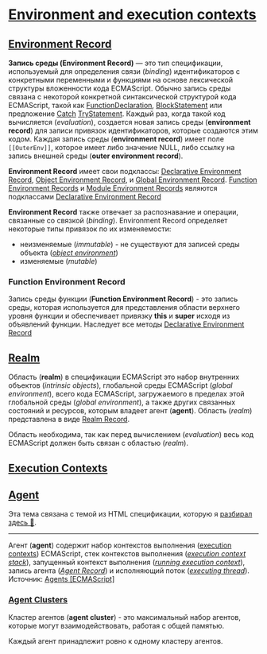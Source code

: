 # [Environment and execution contexts](https://tc39.es/ecma262/multipage/executable-code-and-execution-contexts.html#sec-executable-code-and-execution-contexts)

## [Environment Record](https://tc39.es/ecma262/multipage/executable-code-and-execution-contexts.html#)

**Запись среды (Environment Record)** — это тип спецификации, используемый для определения связи (*binding*) идентификаторов с конкретными переменными и функциями на основе лексической структуры вложенности кода ECMAScript. Обычно запись среды связана с некоторой конкретной синтаксической структурой кода ECMAScript, такой как [FunctionDeclaration](https://tc39.es/ecma262/multipage/ecmascript-language-functions-and-classes.html#prod-FunctionDeclaration), [BlockStatement](https://tc39.es/ecma262/multipage/ecmascript-language-statements-and-declarations.html#prod-BlockStatement) или предложение [Catch](https://tc39.es/ecma262/multipage/ecmascript-language-statements-and-declarations.html#prod-Catch) [TryStatement](https://tc39.es/ecma262/multipage/ecmascript-language-statements-and-declarations.html#prod-TryStatement). Каждый раз, когда такой код вычисляется (*evaluation*), создается новая запись среды (**environment record**) для записи привязок идентификаторов, которые создаются этим кодом. Каждая запись среды (**environment record**) имеет поле `[[OuterEnv]]`, которое имеет либо значение NULL, либо ссылку на запись внешней среды (**outer environment record**).

**Environment Record** имеет свои подклассы: [Declarative Environment Record](https://tc39.es/ecma262/multipage/executable-code-and-execution-contexts.html#sec-declarative-environment-records), [Object Environment Record](https://tc39.es/ecma262/multipage/executable-code-and-execution-contexts.html#sec-object-environment-records), и [Global Environment Record](https://tc39.es/ecma262/multipage/executable-code-and-execution-contexts.html#sec-global-environment-records). [Function Environment Records](https://tc39.es/ecma262/multipage/executable-code-and-execution-contexts.html#sec-function-environment-records) и [Module Environment Records](https://tc39.es/ecma262/multipage/executable-code-and-execution-contexts.html#sec-module-environment-records) являются подклассами [Declarative Environment Record](https://tc39.es/ecma262/multipage/executable-code-and-execution-contexts.html#sec-declarative-environment-records)

**Environment Record** также отвечает за распознавание и операции, связанные со связкой (*binding*).
Environment Record определяет некоторые типы привязок по их изменяемости:

- неизменяемые (*immutable*) - не существуют для записей среды объекта ([*object environment*](https://tc39.es/ecma262/multipage/executable-code-and-execution-contexts.html#sec-object-environment-records))
- изменяемые (*mutable*)

### Function Environment Record

Запись среды функции (**Function Environment Record**) - это запись среды,  которая используется для представления области верхнего уровня функции и обеспечивает привязку **this** и **super** исходя из объявлений функции. Наследует все методы [Declarative Environment Record](https://tc39.es/ecma262/multipage/executable-code-and-execution-contexts.html#sec-declarative-environment-records)

## [Realm](https://tc39.es/ecma262/multipage/executable-code-and-execution-contexts.html#sec-code-realms)

Область (**realm**) в спецификации ECMAScript это набор внутренних объектов (*intrinsic objects*), глобальной среды ECMAScript (*global environment*), всего кода ECMAScript, загружаемого в пределах этой глобальной среды (*global environment*), а также других связанных состояний и ресурсов, которым владеет агент (**agent**). Область (*realm*) представлена в виде [Realm Record](https://tc39.es/ecma262/multipage/executable-code-and-execution-contexts.html#realm-record).

Область необходима, так как перед вычислением (*evaluation*) весь код ECMAScript должен быть связан с областью (*realm*).

## [Execution Contexts](https://tc39.es/ecma262/multipage/executable-code-and-execution-contexts.html#sec-execution-contexts)

<!-- TODO: Написать про execution contexts и execution context stack -->

## [Agent](https://tc39.es/ecma262/multipage/executable-code-and-execution-contexts.html#sec-agents)

Эта тема связана с темой из HTML спецификации, которую я [разбирал здесь 📂](../../../frontend/core/html/topics/browsers/agent.md).

___

Агент (**agent**) содержит набор контекстов выполнения ([execution contexts](https://tc39.es/ecma262/multipage/executable-code-and-execution-contexts.html#sec-execution-contexts)) ECMAScript, стек контекстов выполнения ([*execution context stack*](https://tc39.es/ecma262/multipage/executable-code-and-execution-contexts.html#execution-context-stack)), запущенный контекст выполнения ([*running execution context*](https://tc39.es/ecma262/multipage/executable-code-and-execution-contexts.html#running-execution-context)), запись агента ([*Agent Record*](https://tc39.es/ecma262/multipage/executable-code-and-execution-contexts.html#table-agent-record)) и исполняющий поток ([*executing thread*](https://tc39.es/ecma262/multipage/executable-code-and-execution-contexts.html#executing-thread)). Источник: [Agents [ECMAScript]](https://tc39.es/ecma262/multipage/executable-code-and-execution-contexts.html#sec-agents)

### [Agent Clusters](https://tc39.es/ecma262/multipage/executable-code-and-execution-contexts.html#sec-agent-clusters)

Кластер агентов (**agent cluster**) - это максимальный набор агентов, которые могут взаимодействовать, работая с общей памятью.

Каждый агент принадлежит ровно к одному кластеру агентов.

